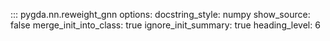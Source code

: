::: pygda.nn.reweight_gnn
    options:
      docstring_style: numpy
      show_source: false
      merge_init_into_class: true
      ignore_init_summary: true
      heading_level: 6